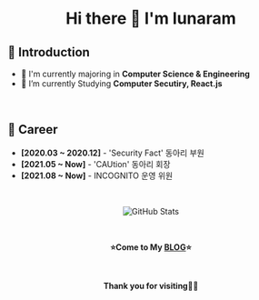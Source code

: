 <h1 align="center">Hi there 👋 I'm lunaram</h1>

## 🙇‍ Introduction

- 📖 I'm currently majoring in **Computer Science & Engineering**
- 🌱 I’m currently Studying **Computer Secutiry, React.js**

<br />

## 📃 Career

- **[2020.03 ~ 2020.12]** - 'Security Fact' 동아리 부원
- **[2021.05 ~ Now]** - 'CAUtion' 동아리 회장
- **[2021.08 ~ Now]** - INCOGNITO 운영 위원

<br />

<p align="center"><img src="https://github-readme-stats.vercel.app/api?username=1unaram&amp;show_icons=true" alt="GitHub Stats" ></p>


<br />

<p align="center"><strong>⭐Come to My <a href="https://velog.io/@1unaram">BLOG</a>⭐</strong></p>

<br />

<p align="center"><strong>Thank you for visiting🙇‍♂️</strong></p>
